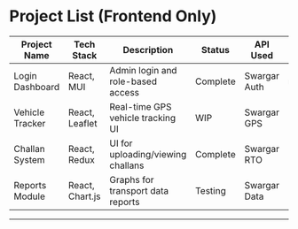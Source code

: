 # Project List (Frontend Only)

| Project Name    | Tech Stack      | Description                       | Status   | API Used     | Git Branch    |
| --------------- | --------------- | --------------------------------- | -------- | ------------ | ------------- |
| Login Dashboard | React, MUI      | Admin login and role-based access | Complete | Swargar Auth | `main`        |
| Vehicle Tracker | React, Leaflet  | Real-time GPS vehicle tracking UI | WIP      | Swargar GPS  | `feature/gps` |
| Challan System  | React, Redux    | UI for uploading/viewing challans | Complete | Swargar RTO  | `challan-ui`  |
| Reports Module  | React, Chart.js | Graphs for transport data reports | Testing  | Swargar Data | `reports-v1`  |

---
